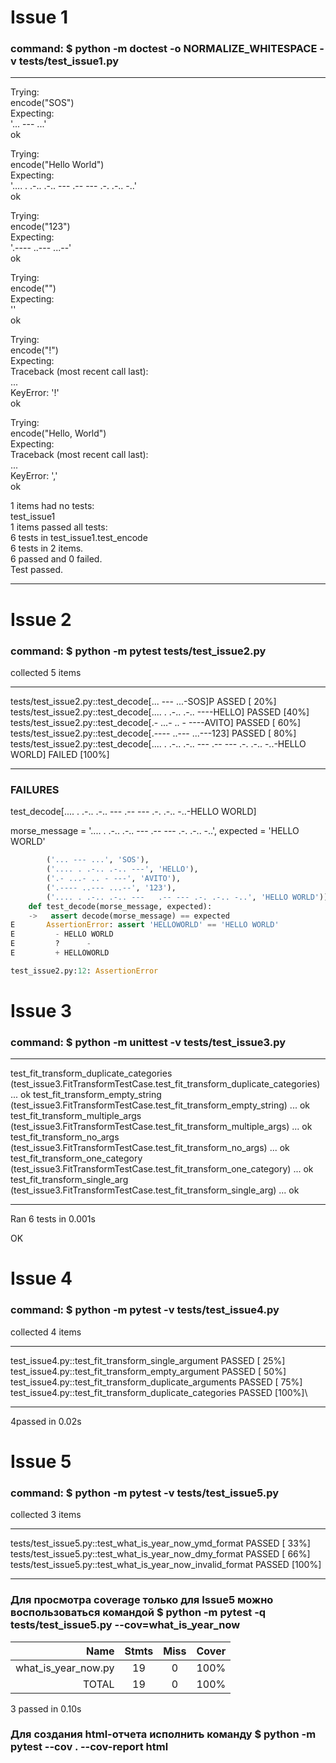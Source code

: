 # Issue 1 #
### command: $ python -m doctest -o NORMALIZE_WHITESPACE -v tests/test_issue1.py ###

----------------------------------------------------------------------
Trying:  
    encode("SOS")  
Expecting:  
    '... --- ...'  
ok  

Trying:  
    encode("Hello World")  
Expecting:  
    '.... . .-.. .-.. ---   .-- --- .-. .-.. -..'  
ok  

Trying:  
    encode("123")  
Expecting:  
    '.---- ..--- ...--'  
ok  

Trying:  
    encode("")  
Expecting:  
    ''  
ok  

Trying:  
    encode("!")  
Expecting:  
    Traceback (most recent call last):  
        ...  
    KeyError: '!'  
ok  

Trying:  
    encode("Hello, World")  
Expecting:  
    Traceback (most recent call last):  
        ...  
    KeyError: ','  
ok  

1 items had no tests:  
    test_issue1  
1 items passed all tests:  
   6 tests in test_issue1.test_encode  
6 tests in 2 items.  
6 passed and 0 failed.  
Test passed.  

----------------------------------------------------------------------
# Issue 2 # 
### command: $ python -m pytest tests/test_issue2.py ###
collected 5 items  

----------------------------------------------------------------------
tests/test_issue2.py::test_decode[... --- ...-SOS]P ASSED [ 20%]   
tests/test_issue2.py::test_decode[.... . .-.. .-.. ----HELLO] PASSED [40%]   
tests/test_issue2.py::test_decode[.- ...- .. - ----AVITO] PASSED [ 60%]   
tests/test_issue2.py::test_decode[.---- ..--- ...---123] PASSED [ 80%]   
tests/test_issue2.py::test_decode[.... . .-.. .-.. ---   .-- --- .-. .-.. -..-HELLO WORLD] FAILED [100%]  

----------------------------------------------------------------------

### FAILURES ###  
test_decode[.... . .-.. .-.. ---   .-- --- .-. .-.. -..-HELLO WORLD]  

morse_message = '.... . .-.. .-.. ---   .-- --- .-. .-.. -..', expected = 'HELLO WORLD'

```python    @pytest.mark.parametrize("morse_message, expected", [
        ('... --- ...', 'SOS'),
        ('.... . .-.. .-.. ---', 'HELLO'),
        ('.- ...- .. - ---', 'AVITO'),
        ('.---- ..--- ...--', '123'),
        ('.... . .-.. .-.. ---   .-- --- .-. .-.. -..', 'HELLO WORLD')])
    def test_decode(morse_message, expected):  
    ->   assert decode(morse_message) == expected
E       AssertionError: assert 'HELLOWORLD' == 'HELLO WORLD'  
E         - HELLO WORLD  
E         ?      -  
E         + HELLOWORLD  

test_issue2.py:12: AssertionError
```

# Issue 3 #
### command: $ python -m unittest -v tests/test_issue3.py ###

----------------------------------------------------------------------
test_fit_transform_duplicate_categories (test_issue3.FitTransformTestCase.test_fit_transform_duplicate_categories) ... ok
test_fit_transform_empty_string (test_issue3.FitTransformTestCase.test_fit_transform_empty_string) ... ok
test_fit_transform_multiple_args (test_issue3.FitTransformTestCase.test_fit_transform_multiple_args) ... ok
test_fit_transform_no_args (test_issue3.FitTransformTestCase.test_fit_transform_no_args) ... ok
test_fit_transform_one_category (test_issue3.FitTransformTestCase.test_fit_transform_one_category) ... ok
test_fit_transform_single_arg (test_issue3.FitTransformTestCase.test_fit_transform_single_arg) ... ok

----------------------------------------------------------------------
Ran 6 tests in 0.001s

OK

# Issue 4 #
### command: $ python -m pytest -v tests/test_issue4.py ###
collected 4 items

----------------------------------------------------------------------
test_issue4.py::test_fit_transform_single_argument PASSED  [ 25%]\
test_issue4.py::test_fit_transform_empty_argument PASSED [ 50%]\
test_issue4.py::test_fit_transform_duplicate_arguments PASSED [ 75%]\
test_issue4.py::test_fit_transform_duplicate_categories PASSED [100%]\

----------------------------------------------------------------------
 4passed in 0.02s  

# Issue 5 #
### command: $ python -m pytest -v tests/test_issue5.py ###
collected 3 items

----------------------------------------------------------------------
tests/test_issue5.py::test_what_is_year_now_ymd_format PASSED [ 33%]\
tests/test_issue5.py::test_what_is_year_now_dmy_format PASSED [ 66%]\
tests/test_issue5.py::test_what_is_year_now_invalid_format PASSED [100%]

----------------------------------------------------------------------

<h3> Для просмотра coverage только для Issuе5 можно воспользоваться командой  
$ python -m pytest -q tests/test_issue5.py --cov=what_is_year_now </h3>

| Name | Stmts | Miss | Cover |
|-----:|:-----:|:----:|:-----:|
| what_is_year_now.py | 19 | 0 | 100% | 
| TOTAL | 19 | 0 | 100% | 

3 passed in 0.10s

<h3> Для создания html-отчета исполнить команду 
$ python -m pytest --cov . --cov-report html </h3>